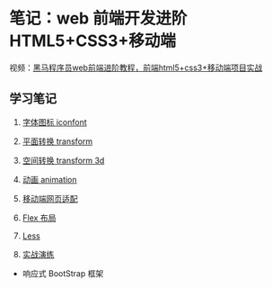# 笔记：web 前端开发进阶 HTML5+CSS3+移动端

视频：[黑马程序员web前端进阶教程，前端html5+css3+移动端项目实战](https://www.bilibili.com/video/BV1xq4y1q7jZ)


## 学习笔记

1. [字体图标 iconfont](blog/front-end-combat/iconfont.md)

2. [平面转换 transform](blog/front-end-combat/transform.md)

3. [空间转换 transform 3d](blog/front-end-combat/transform-3d.md)

4. [动画 animation](blog/front-end-combat/animation.md)

5. [移动端网页适配](blog/front-end-combat/mobile.md)

6. [Flex 布局](blog/front-end-combat/flex.md)

7. [Less](blog/front-end-combat/less.md)

8. [实战演练](blog/front-end-combat/practice.md)

- 响应式 BootStrap 框架

